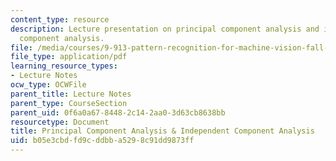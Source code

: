 ```yaml
---
content_type: resource
description: Lecture presentation on principal component analysis and independent
  component analysis.
file: /media/courses/9-913-pattern-recognition-for-machine-vision-fall-2004/b05e3cbdfd9cddbba5298c91dd9873ff_class_4_part_2.pdf
file_type: application/pdf
learning_resource_types:
- Lecture Notes
ocw_type: OCWFile
parent_title: Lecture Notes
parent_type: CourseSection
parent_uid: 0f6a0a67-8448-2c14-2aa0-3d63cb8638bb
resourcetype: Document
title: Principal Component Analysis & Independent Component Analysis
uid: b05e3cbd-fd9c-ddbb-a529-8c91dd9873ff
---
```

